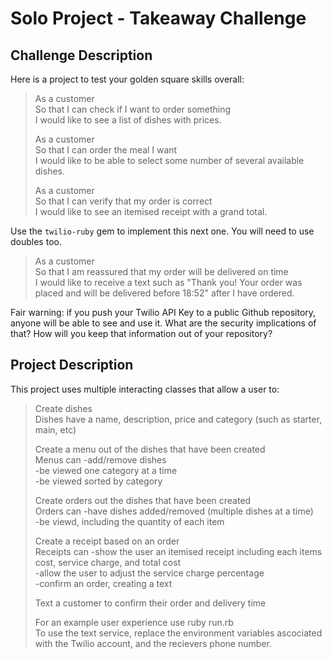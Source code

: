 # Solo Project - Takeaway Challenge

## Challenge Description

Here is a project to test your golden square skills overall:

> As a customer  
> So that I can check if I want to order something  
> I would like to see a list of dishes with prices.
> 
> As a customer  
> So that I can order the meal I want  
> I would like to be able to select some number of several available dishes.
> 
> As a customer  
> So that I can verify that my order is correct  
> I would like to see an itemised receipt with a grand total.

Use the `twilio-ruby` gem to implement this next one. You will need to use
doubles too.

> As a customer  
> So that I am reassured that my order will be delivered on time  
> I would like to receive a text such as "Thank you! Your order was placed and
> will be delivered before 18:52" after I have ordered.

Fair warning: if you push your Twilio API Key to a public Github repository,
anyone will be able to see and use it. What are the security implications of
that? How will you keep that information out of your repository?
  
## Project Description
  
This project uses multiple interacting classes that allow a user to:  
> Create dishes  
> Dishes have a name, description, price and category (such as starter, main, etc)  
>   
> Create a menu out of the dishes that have been created  
> Menus can -add/remove dishes  
>           -be viewed one category at a time  
>           -be viewed sorted by category  
>   
> Create orders out the dishes that have been created  
> Orders can -have dishes added/removed (multiple dishes at a time)  
>             -be viewd, including the quantity of each item  
>   
> Create a receipt based on an order  
> Receipts can -show the user an itemised receipt including each items cost, service charge, and total cost  
>              -allow the user to adjust the service charge percentage  
>              -confirm an order, creating a text  
>   
> Text a customer to confirm their order and delivery time  
>   
> For an example user experience use ruby run.rb  
> To use the text service, replace the environment variables ascociated with the Twilio account, and the recievers phone number.  
  
